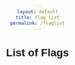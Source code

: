 ```yaml
---
layout: default
title: flag list
permalink: /flaglist
---
```

<html lang="en">
<head>
    <meta charset="UTF-8">
    <meta name="viewport" content="width=device-width, initial-scale=1.0">
    <title>List of Flags</title>
    <style>
body {
    font-family: Arial, sans-serif;
    margin: 0;
    padding: 0;
    text-align: center;
    background-image: url('https://imagecache.jpl.nasa.gov/images/edu/images/imagerecords/57000/57723/globe_west_2048-640x350.jpg');
    background-size: cover;
    background-position: center;
    background-repeat: no-repeat;
    background-attachment: fixed;
}

h1 {
    margin-top: 20px;
    color: #fff;
}

#flag-list {
    display: grid;
    grid-template-columns: repeat(auto-fit, minmax(150px, 1fr));
    gap: 20px;
    justify-content: center;
    margin-top: 20px;
}

.flag {
    width: 100%;
    padding: 10px;
    background-color: #fff;
    border-radius: 10px;
    box-shadow: 0 4px 8px rgba(0, 0, 0, 0.1);
    transition: transform 0.3s ease;
}

.flag:hover {
    transform: translateY(-5px);
}

.flag img {
    width: 100%;
    border-radius: 10px;
}

.flag-name {
    margin-top: 10px;
    font-size: 16px;
    color: #333;
}
    </style>
</head>
<body>
    <h1>List of Flags</h1>
    <div id="flag-list">
    </div>
    <script>
        async function fetchFlagData() {
            try {
                const response = await fetch('https://restcountries.com/v3.1/all');
                const data = await response.json();
                return data;
            } catch (error) {
                console.error('Error fetching flag data:', error);
            }
        }
        function renderFlag(flagUrl, countryName) {
            return `
                <div class="flag">
                    <img src="${flagUrl}" alt="${countryName}" title="${countryName}">
                    <div class="flag-name">${countryName}</div>
                </div>
            `;
        }
        async function displayFlagList() {
            const flagData = await fetchFlagData();
            const flags = flagData.map(country => {
                const flagUrl = country.flags.png;
                const countryName = country.name.common;
                return renderFlag(flagUrl, countryName);
            });
            flags.sort((a, b) => a.localeCompare(b)); // Sort flags alphabetically
            document.getElementById('flag-list').innerHTML = flags.join('');
        }
        displayFlagList(); // Call to start displaying the flag list
    </script>
</body>
</html>
